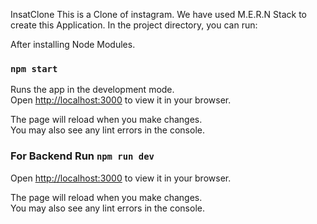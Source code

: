 InsatClone
This is a Clone of instagram. We have used M.E.R.N Stack to create this Application.
In the project directory, you can run:

After installing Node Modules.

### `npm start`

Runs the app in the development mode.\
Open [http://localhost:3000](http://localhost:3000) to view it in your browser.

The page will reload when you make changes.\
You may also see any lint errors in the console.

### For Backend Run `npm run dev`

Open [http://localhost:3000](http://localhost:5000) to view it in your browser.

The page will reload when you make changes.\
You may also see any lint errors in the console.
